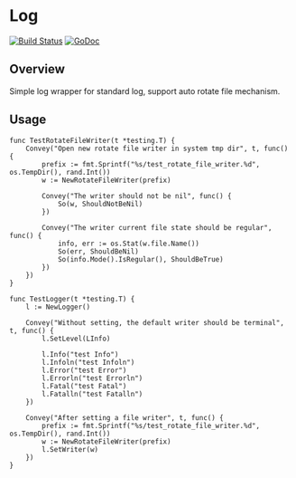 Log
===================================================

[![Build Status](https://travis-ci.org/leoxk/log.svg?branch=master)](https://travis-ci.org/leoxk/log)
[![GoDoc](https://godoc.org/github.com/leoxk/log?status.svg)](https://godoc.org/github.com/leoxk/log)

Overview
--------

Simple log wrapper for standard log, support auto rotate file mechanism.

Usage
-----
```
func TestRotateFileWriter(t *testing.T) {
	Convey("Open new rotate file writer in system tmp dir", t, func() {
		prefix := fmt.Sprintf("%s/test_rotate_file_writer.%d", os.TempDir(), rand.Int())
		w := NewRotateFileWriter(prefix)

		Convey("The writer should not be nil", func() {
			So(w, ShouldNotBeNil)
		})

		Convey("The writer current file state should be regular", func() {
			info, err := os.Stat(w.file.Name())
			So(err, ShouldBeNil)
			So(info.Mode().IsRegular(), ShouldBeTrue)
		})
	})
}

func TestLogger(t *testing.T) {
	l := NewLogger()

	Convey("Without setting, the default writer should be terminal", t, func() {
		l.SetLevel(LInfo)

		l.Info("test Info")
		l.Infoln("test Infoln")
		l.Error("test Error")
		l.Errorln("test Errorln")
		l.Fatal("test Fatal")
		l.Fatalln("test Fatalln")
	})

	Convey("After setting a file writer", t, func() {
		prefix := fmt.Sprintf("%s/test_rotate_file_writer.%d", os.TempDir(), rand.Int())
		w := NewRotateFileWriter(prefix)
		l.SetWriter(w)
	})
}
```
